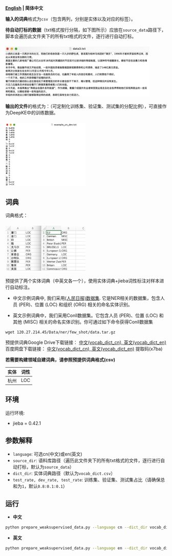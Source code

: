 <p align="left">
    <b> <a href="https://github.com/zjunlp/DeepKE/blob/main/example/ner/prepare-data/README.md">English</a> | 简体中文 </b>
</p>

**输入的词典**格式为`csv`（包含两列，分别是实体以及对应的标签）。

**待自动打标的数据**（txt格式按行分隔，如下图所示）应放在`source_data`路径下，脚本会遍历此文件夹下的所有txt格式的文件，逐行进行自动打标。
<h3 align="left">
    <img src="pics/input_data_format.png", width=450>
</h3>

**输出的文件**的格式为：（可定制化训练集、验证集、测试集的分配比例），可直接作为DeepKE中的训练数据。
<h3 align="left">
    <img src="pics/output_data_format.png", width=250>
</h3>

## 词典
词典格式：
<h3 align="left">
    <img src="pics/vocab_dict.png", width=250>
</h3>
预提供了两个实体词典（中英文各一个），使用实体词典+jieba词性标注对样本进行自动标注。

- 中文示例词典中, 我们采用[(人民日报)数据集](https://github.com/OYE93/Chinese-NLP-Corpus/tree/master/NER/People's%20Daily). 它是NER相关的数据集，包含人员 (PER)、位置 (LOC) 和组织 (ORG) 相关的命名实体识别。

- 英文示例词典中，我们采用Conll数据集。它包含人员 (PER)、位置 (LOC) 和其他 (MISC) 相关的命名实体识别。你可通过如下命令获得Conll数据集

```shell
wget 120.27.214.45/Data/ner/few_shot/data.tar.gz
```

预提供词典Google Drive下载链接： [中文(vocab_dict_cn), 英文(vocab_dict_en)](https://drive.google.com/drive/folders/1PGANizeTsvEQFYTL8O1jrDLZwk_MPqO0?usp=sharing)
百度网盘下载链接： [中文(vocab_dict_cn), 英文(vocab_dict_en)](https://pan.baidu.com/s/1a07W42ZByeZ00MZp5pZgxg) 提取码(x7ba)

**若需要构建领域自建词典，请参照预提供词典格式(csv)**

| 实体 | 词性 |
|  ----  | ----  |
|  杭州  | LOC  |




## 环境
运行环境:  
- jieba = 0.42.1

## 参数解释

- `language`: 可选cn(中文)或en(英文)
- `source_dir`: 语料库路径（遍历此文件夹下的所有txt格式的文件，逐行进行自动打标，默认为`source_data`）
- `dict_dir`: 实体词典路径（默认为`vocab_dict.csv`）
- `test_rate, dev_rate, test_rate`: 训练集、验证集、测试集占比（请确保总和为`1`，默认`0.8:0.1:0.1`）

## 运行

- **中文**
```bash
python prepare_weaksupervised_data.py --language cn --dict_dir vocab_dict_cn.csv
```

- **英文**
```bash
python prepare_weaksupervised_data.py --language en --dict_dir vocab_dict_en.csv
```
